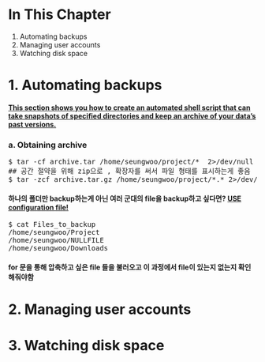 # In This Chapter


1. Automating backups
2. Managing user accounts
3. Watching disk space



# 1. Automating backups
#### [This section shows you how to create an automated shell script that can take snapshots of specified directories and keep an archive of your data’s past versions.]()
### a. Obtaining archive
<pre>
$ tar -cf archive.tar /home/seungwoo/project/*  2>/dev/null
## 공간 절약을 위해 zip으로 , 확장자를 써서 파일 형태를 표시하는게 좋음
$ tar -zcf archive.tar.gz /home/seungwoo/project/*.* 2>/dev/null
</pre>

#### 하나의 폴더만 backup하는게 아닌 여러 군대의 file을 backup하고 싶다면? [USE configuration file!]()
<pre>
$ cat Files_to_backup
/home/seungwoo/Project
/home/seungwoo/NULLFILE
/home/seungwoo/Downloads
</pre>

#### for 문을 통해 압축하고 싶은 file 들을 불러오고 이 과정에서 file이 있는지 없는지 확인해줘야함




# 2. Managing user accounts

# 3. Watching disk space
